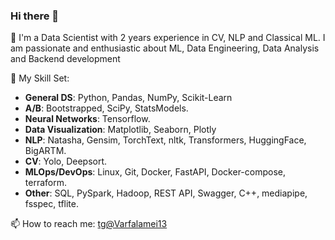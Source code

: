 ### Hi there 👋

💭 I'm a Data Scientist with 2 years experience in CV, NLP and Classical ML. 
I am passionate and enthusiastic about ML, Data Engineering,
Data Analysis and Backend development

📕 My Skill Set:
- **General DS**: Python, Pandas, NumPy, Scikit-Learn
- **A/B**: Bootstrapped, SciPy, StatsModels.
- **Neural Networks**: Tensorflow.
- **Data Visualization**: Matplotlib, Seaborn, Plotly
- **NLP**: Natasha, Gensim, TorchText, nltk, Transformers, HuggingFace, BigARTM.
- **CV**: Yolo, Deepsort.
- **MLOps/DevOps**: Linux, Git, Docker, FastAPI, Docker-compose, terraform.
- **Other**: SQL, PySpark, Hadoop, REST API, Swagger, C++, mediapipe, fsspec, tflite.


📫 How to reach me: [tg@Varfalamei13](https://t.me/Varfalamei13)
